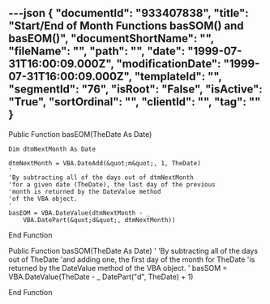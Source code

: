 ---json
{
  "documentId": "933407838",
  "title": "Start/End of Month Functions basSOM() and basEOM()",
  "documentShortName": "",
  "fileName": "",
  "path": "",
  "date": "1999-07-31T16:00:09.000Z",
  "modificationDate": "1999-07-31T16:00:09.000Z",
  "templateId": "",
  "segmentId": "76",
  "isRoot": "False",
  "isActive": "True",
  "sortOrdinal": "",
  "clientId": "",
  "tag": ""
}
---

Public Function basEOM(TheDate As Date)
    
    Dim dtmNextMonth As Date
    
    dtmNextMonth = VBA.DateAdd(&quot;m&quot;, 1, TheDate)
    '
    'By subtracting all of the days out of dtmNextMonth
    'for a given date (TheDate), the last day of the previous 
    'month is returned by the DateValue method
    'of the VBA object.
    '
    basEOM = VBA.DateValue(dtmNextMonth - _ 
        VBA.DatePart(&quot;d&quot;, dtmNextMonth))
    
End Function

Public Function basSOM(TheDate As Date)
    '
    'By subtracting all of the days out of TheDate
    'and adding one, the first day of the month for TheDate
    'is returned by the DateValue method of the VBA object.
    '
    basSOM = VBA.DateValue(TheDate - _
        DatePart(&quot;d&quot;, TheDate) + 1)

End Function

